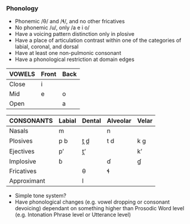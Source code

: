 ### Phonology
- Phonemic /θ/ and /ɬ/, and no other fricatives
- No phonemic /u/, only /a e i o/
- Have a voicing pattern distinction only in plosive
- Have a place of articulation contrast within one of the categories of labial, coronal, and dorsal
- Have at least one non-pulmonic consonant
- Have a phonological restriction at domain edges

| VOWELS | Front | Back |
|---     |---    |---   |
| Close  | i     |      |
| Mid    | e     | o    |
| Open   |       | a    |

| CONSONANTS  | Labial | Dental | Alveolar | Velar |
|---          |---     |---     |---       |---    |
| Nasals      | m      |        | n        |       |
| Plosives    | p b    | t̪ d̪    | t d      | k ɡ   |
| Ejectives   | pʼ     | t̪ʼ     |          | kʼ    |
| Implosive   | ɓ      |        | ɗ        | ɠ     |
| Fricatives  |        | θ      | ɬ        |       |
| Approximant |        | l      |          |       |

- Simple tone system?
- Have phonological changes (e.g. vowel dropping or consonant devoicing) dependant on something higher than Prosodic Word level (e.g. Intonation Phrase level or Utterance level)
